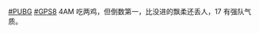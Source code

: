 [#PUBG](https://e5n.cc/tags/PUBG) [#GPS8](https://e5n.cc/tags/GPS8) 4AM 吃两鸡，但倒数第一，比没进的飘柔还丢人，17 有强队气质。

